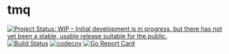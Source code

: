 # tmq

[![Project Status: WIP – Initial development is in progress, but there has not yet been a stable, usable release suitable for the public.](https://www.repostatus.org/badges/latest/wip.svg)](https://www.repostatus.org/#wip)
[![Build Status](https://travis-ci.com/sjansen/tmq.svg?branch=master)](https://travis-ci.com/sjansen/tmq)
[![codecov](https://codecov.io/gh/sjansen/tmq/branch/master/graph/badge.svg)](https://codecov.io/gh/sjansen/tmq)
[![Go Report Card](https://goreportcard.com/badge/github.com/sjansen/tmq)](https://goreportcard.com/report/github.com/sjansen/tmq)
